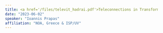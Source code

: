 ```yaml
---
title: <a href='/files/televit_hadrai.pdf'>Teleconnections in Transformers for Fire Risk prediction</a>
date: "2023-06-02"
speaker: "Ioannis Prapas"
affiliation: "NOA, Greece & ISP/UV"
---
```

